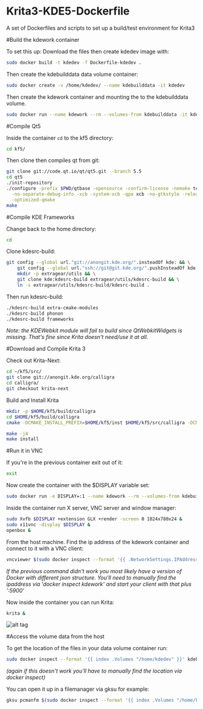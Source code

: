 # Krita3-KDE5-Dockerfile
A set of Dockerfiles and scripts to set up a build/test environment for Krita3

#Build the kdework container

To set this up: Download the files then create kdedev image with:
``` bash
sudo docker build -t kdedev -f Dockerfile-kdedev .
```
Then create the kdebuilddata data volume container:
``` bash
sudo docker create -v /home/kdedev/ --name kdebuilddata -it kdedev
```

Then create the kdework container and mounting the to the kdebuilddata volume.
``` bash
sudo docker run --name kdework --rm --volumes-from kdebuilddata -it kdedev
```
#Compile Qt5

Inside the container `cd` to the kf5 directory:
``` bash
cd kf5/
```
Then clone then compiles qt from git:
``` bash
git clone git://code.qt.io/qt/qt5.git --branch 5.5
cd qt5
./init-repository
./configure -prefix $PWD/qtbase -opensource -confirm-license -nomake tests -nomake examples -dbus \
  -no-separate-debug-info -xcb -system-xcb -qpa xcb -no-gtkstyle -release -force-debug-info -reduce-relocations \
  -optimized-qmake
make
```

#Compile KDE Frameworks

Change back to the home directory:
``` bash
cd
```

Clone kdesrc-build:
``` bash
git config --global url."git://anongit.kde.org/".insteadOf kde: && \
    git config --global url."ssh://git@git.kde.org/".pushInsteadOf kde: && \
    mkdir -p extragear/utils && \
    git clone kde:kdesrc-build extragear/utils/kdesrc-build && \
    ln -s extragear/utils/kdesrc-build/kdesrc-build .
```

Then run kdesrc-build:
``` bash
./kdesrc-build extra-cmake-modules
./kdesrc-build phonon
./kdesrc-build frameworks
```

*Note: the KDEWebkit module will fail to build since QtWebkitWidgets is missing. That's fine since Krita doesn't need/use it at all.*

#Download and Compile Krita 3

Check out Krita-Next:
``` bash
cd ~/kf5/src/
git clone git://anongit.kde.org/calligra
cd calligra/
git checkout krita-next
```

Build and Install Krita
``` bash
mkdir -p $HOME/kf5/build/calligra
cd $HOME/kf5/build/calligra
cmake -DCMAKE_INSTALL_PREFIX=$HOME/kf5/inst $HOME/kf5/src/calligra -DCMAKE_BUILD_TYPE=RelWithDebInfo -DPRODUCTSET=KRITA

make -j4
make install
```

#Run it in VNC

If you're in the previous container exit out of it:
``` bash
exit
```

Now create the container with the $DISPLAY variable set:
``` bash
sudo docker run -e DISPLAY=:1 --name kdework --rm --volumes-from kdebuilddata -it kdedev
```

Inside the container run X server, VNC server and window manager:
``` bash
sudo Xvfb $DISPLAY +extension GLX +render -screen 0 1024x780x24 &
sudo x11vnc -display $DISPLAY &
openbox &
```

From the host machine. Find the ip address of the kdework container and connect to it with a VNC client:
``` bash
vncviewer $(sudo docker inspect --format '{{ .NetworkSettings.IPAddress }}' kdework):5900
```
*If the previous command didn't work you most likely have a version of Docker with different json structure. You'll need to manually find the ipaddress via 'docker inspect kdework' and start your client with that plus ':5900'*

Now inside the container you can run Krita:
``` bash
krita &
```
![alt tag](https://cloud.githubusercontent.com/assets/8573364/10269716/596e5718-6aa4-11e5-9fb4-59c50f44bcef.png)

#Access the volume data from the host

To get the location of the files in your data volume container run:
``` bash
sudo docker inspect --format '{{ index .Volumes "/home/kdedev" }}' kdebuilddata
```
*(again if this doesn't work you'll have to manually find the location via docker inspect)*

You can open it up in a filemanager via gksu for example:
``` bash
gksu pcmanfm $(sudo docker inspect --format '{{ index .Volumes "/home/kdedev" }}' kdebuilddata)
```
